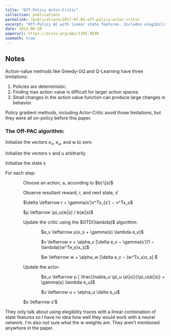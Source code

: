 ```yaml
---
title: "Off-Policy Actor-Critic"
collection: publications
permalink: /publications/2017-07-01-off-policy-actor-critic
excerpt: "Off-Policy AC with linear state features. Includes elegibility traces."
date: 2013-06-20
paperurl: https://arxiv.org/abs/1205.4839
usemath: true
---
```


## Notes

Action-value methods like Greedy-GQ and Q-Learning have three limitations:

1. Policies are deterministic.
2. Finding max action value is difficult for larger action spaces.
3. Small changes in the action value function can produce large changes in behavior.

Policy gradient methods, including Actor-Critic avoid those limitations, but they were all on-policy before this paper.

### The Off-PAC algorithm:

Initialize the vectors $e_v$, $e_u$, and w to zero

Initialize the vectors v and u arbitrarily

Initialize the state s

For each step:
<div style="margin-left:4em;">
<style>
p.algo {
    margin-bottom: 0.5em;
}
</style>
  <p class="algo">Choose an action, a, according to $b(·\|s)$</p>

  <p class="algo">Observe resultant reward, r, and next state, s′</p>

  <p class="algo">$\delta \leftarrow r + \gamma(s′)v^Tx_{s′} − v^Tx_s$</p>

  <p class="algo">$ρ \leftarrow \pi_u(a\|s) / b(a\|s)$</p>

  <p class="algo">Update the critic using the $GTD(\lambda)$  algorithm:</p>

  <p class="algo" style="margin-left:4em;">$e_v \leftarrow ρ(x_s + \gamma(s) \lambda e_v)$</p>
  <p class="algo" style="margin-left:4em;">$v \leftarrow v + \alpha_v  [\delta e_v − \gamma(s′)(1 − \lambda)(w^Te_v)x_s]$</p>
  <p class="algo" style="margin-left:4em;">$w \leftarrow w + \alpha_w  [\delta e_v − (w^Tx_s)x_s] $</p>

  <p class="algo">Update the actor:</p>

  <p class="algo" style="margin-left:4em;">$e_u \leftarrow ρ [ \frac{\nabla_u \pi_u (a\|s)}{\pi_u(a\|s)} + \gamma(s) \lambda e_u]$</p>
  <p class="algo" style="margin-left:4em;">$u \leftarrow u + \alpha_u \delta e_u$</p>

  <p class="algo">$s \leftarrow  s′$</p>
</div>


They only talk about using elegibility traces with a linear combination of state features so I have no idea how well they would work with a neural network. I'm also not sure what the w weights are. They aren't mentioned anywhere in the paper.
